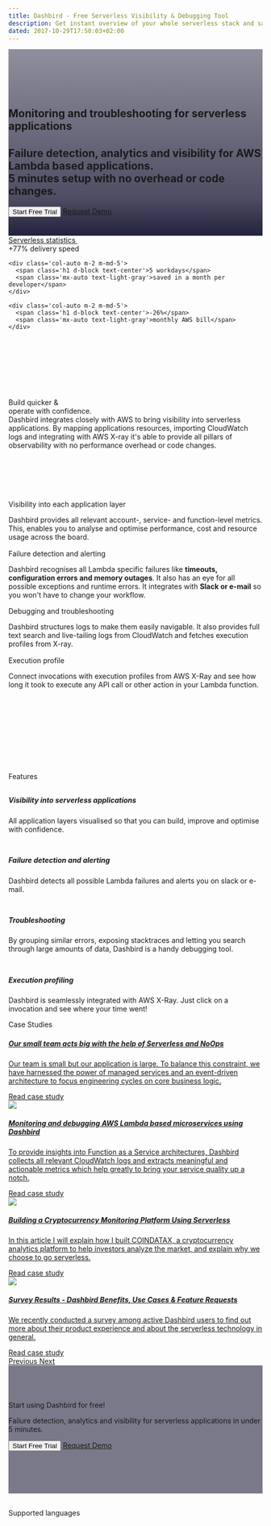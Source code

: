 ```yaml
---
title: Dashbird - Free Serverless Visibility & Debugging Tool
description: Get instant overview of your whole serverless stack and save money by optimising your lambda functions. Health metrics on a powerful dashboard, error alerts through Slack and emails, tracing with AWS X-ray, API Gateway support, live tailing and much more. Sign up for  free!
dated: 2017-10-29T17:50:03+02:00
---
```


<div class='container-fluid text-white p-0' style='background: linear-gradient(180deg, rgba(35,34,61,0.5) 0%, rgba(35,34,61,0.8) 79.16%, #23223D 100%), url("/images/aws-lambda-monitoring.jpg"); background-size: cover;'>
  <section class="container-fluid" style='padding-top: 85px;'>
    <div class="row justify-content-center">
      <div class="col-lg-6 center p-2">
        <h1 class="text-center roboto-mono">Monitoring and troubleshooting for serverless applications</h1>
        <h2 class="mt-4 text-center lh-3">Failure detection, analytics and visibility for AWS Lambda based applications.<br>5 minutes setup with no overhead or code changes.</h2>
        <form class='form-inline justify-content-center mt-md-5' name="trial-form">
            <button class="d-block d-md-inline cta-btn cta-pink w-md-auto" id='signup' type="submit">Start Free Trial</button>
            <a href='/contact-us' class="btn btn-default d-block d-md-inline cta-btn cta-transparent w-md-auto request-demo">Request Demo</a>
        </form>
      </div>
    </div>
  </section>

  <section class="container social pt-md-80 pb-md-60 mt-5 pb-5">
    <div class="row justify-content-center socialproof-icons align-items-end">
      <img class="b-lazy" src="data:image/gif;base64,R0lGODlhAQABAAAAACH5BAEKAAEALAAAAAABAAEAAAICTAEAOw=="  data-src="/images/socialproof/logo-volta@2x.png" style='height: 20px;'>
      <img class="b-lazy" src="data:image/gif;base64,R0lGODlhAQABAAAAACH5BAEKAAEALAAAAAABAAEAAAICTAEAOw=="  data-src="/images/socialproof/logo-shelf@2x.png">
      <img class="b-lazy" src="data:image/gif;base64,R0lGODlhAQABAAAAACH5BAEKAAEALAAAAAABAAEAAAICTAEAOw=="  data-src="/images/socialproof/logo-nuviad@2x.png">
      <img class="b-lazy" src="data:image/gif;base64,R0lGODlhAQABAAAAACH5BAEKAAEALAAAAAABAAEAAAICTAEAOw=="  data-src="/images/socialproof/logo-autopilot@2x.png">
      <img class="b-lazy" src="data:image/gif;base64,R0lGODlhAQABAAAAACH5BAEKAAEALAAAAAABAAEAAAICTAEAOw=="  data-src="/images/socialproof/logo-blowout&go@2x.png">
    </div>
  </section>
</div>

<section class="container-fluid blue-bg">

  <div class="row justify-content-center pt-5 ">
    <div class='col-auto mb-5 mb-md-0'>
      <a href='/blog/serverless-survey-results-benefits/' class='text-white' target='_blank'>
      Serverless statistics <img class="b-lazy" src="data:image/gif;base64,R0lGODlhAQABAAAAACH5BAEKAAEALAAAAAABAAEAAAICTAEAOw=="  data-src="/images/ic-arrow.svg" class="ic-arrow">
      </a>
    </div>
  </div>
  <div class="row justify-content-center pb-5">
    <div class='col-auto m-2 m-md-5'>
      <span class='h1 d-block text-center'>+77%</span>
      <span class='mx-auto text-light-gray'>delivery speed</span>
    </div>

    <div class='col-auto m-2 m-md-5'>
      <span class='h1 d-block text-center'>5 workdays</span>
      <span class='mx-auto text-light-gray'>saved in a month per developer</span>
    </div>

    <div class='col-auto m-2 m-md-5'>
      <span class='h1 d-block text-center'>-26%</span>
      <span class='mx-auto text-light-gray'>monthly AWS bill</span>
    </div>
  </div>
</section>

<section class="container-fluid" style='background: url("/images/bg-img-bird.png"); background-size: cover;'>
  <div class="row">
    <div class="col text-center" style='padding-top: 120px;'>
      <span class="h4 underlined roboto-mono">Build quicker &<br> operate with confidence.</span>
    </div>
  </div>

  <div class="row justify-content-center" style="padding-bottom: 100px;">
    <div class="col-12 col-md-5 text-center pt-5" >
      <span class="text-light-gray">Dashbird integrates closely with AWS to bring visibility into serverless applications. By mapping applications resources, importing CloudWatch logs and integrating with AWS X-ray it's able to provide all pillars of observability  with no performance overhead or code changes.</span>
    </div>
  </div>

  <div class="row justify-content-center">
    <div class="col-11">
      <div class="row">
        <div class="col-12 col-md-5 d-flex align-items-center">
          <div class="w-100 w-md-75 mx-auto pl-0 pl-md-4 text-center text-md-left">
            <span class="h4 roboto-mono">Visibility into each application layer</span>
            <p class="pt-3 text-light-gray">Dashbird provides all relevant account-, service- and function-level metrics. This, enables you to analyse and optimise performance, cost and resource usage across the board. </p>
          </div>
        </div>
        <div class="col-12 col-md-7 imgs-fluid">
          <img class="b-lazy" src="data:image/gif;base64,R0lGODlhAQABAAAAACH5BAEKAAEALAAAAAABAAEAAAICTAEAOw=="  data-src="/images/img-scr-overview@2x.png">
        </div>
      </div>
    </div>
  </div>

  <div class="row justify-content-center">
    <div class="col-11">
      <div class="row">
        <div class="d-none d-md-block col-7 imgs-fluid">
          <img class="b-lazy" src="data:image/gif;base64,R0lGODlhAQABAAAAACH5BAEKAAEALAAAAAABAAEAAAICTAEAOw=="  data-src="/images/img-scr-errors@2x.png">
        </div>
        <div class="col-12 col-md-5 d-flex align-items-center">
          <div class="w-100 w-md-75 mx-auto pr-0 pr-md-4 text-center text-md-left">
            <span class="h4 roboto-mono">Failure detection and alerting</span>
            <p class="pt-3 text-light-gray">Dashbird recognises all Lambda specific failures like <b>timeouts, configuration errors and memory outages</b>. It also has an eye for all possible exceptions and runtime errors. It integrates with <b>Slack or e-mail</b> so you won't have to change your workflow.</p>
          </div>
        </div>
        <div class="d-block d-md-none col-12 col-md-7 imgs-fluid">
          <img class="b-lazy" src="data:image/gif;base64,R0lGODlhAQABAAAAACH5BAEKAAEALAAAAAABAAEAAAICTAEAOw=="  data-src="/images/img-scr-errors@2x.png">
        </div>
      </div>
    </div>
  </div>

  <div class="row justify-content-center">
    <div class="col-11">
      <div class="row">
        <div class="col-12 col-md-5 d-flex align-items-center">
          <div class="w-100 w-md-75 mx-auto pl-0 pl-md-4 text-center text-md-left">
            <span class="h4 roboto-mono">Debugging and troubleshooting</span>
            <p class="pt-3 text-light-gray">Dashbird structures logs to make them easily navigable. It also provides full text search and live-tailing logs from CloudWatch and fetches execution profiles from X-ray.</p>
          </div>
        </div>
        <div class="col-12 col-md-7 imgs-fluid">
          <img class="b-lazy" src="data:image/gif;base64,R0lGODlhAQABAAAAACH5BAEKAAEALAAAAAABAAEAAAICTAEAOw=="  data-src="/images/img-scr-alerts@2x.png">
        </div>
      </div>
    </div>
  </div>

  <div class="row justify-content-center" style="padding-bottom: 150px;">
    <div class="col-11">
      <div class="row">
        <div class="d-none d-md-block col-7 imgs-fluid">
          <img class="b-lazy" src="data:image/gif;base64,R0lGODlhAQABAAAAACH5BAEKAAEALAAAAAABAAEAAAICTAEAOw=="  data-src="/images/img-scr-invocation@2x.png">
        </div>
        <div class="col-12 col-md-5 d-flex align-items-center">
          <div class="w-100 w-md-75 mx-auto pr-0 pr-md-4 text-center text-md-left">
            <span class="h4 roboto-mono">Execution profile</span>
            <p class="pt-3 text-light-gray">Connect invocations with execution profiles from AWS X-Ray and see how long it took to execute any API call or other action in your Lambda function.</p>
          </div>
        </div>
        <div class="d-block d-md-none col-12 col-md-7 imgs-fluid">
          <img class="b-lazy" src="data:image/gif;base64,R0lGODlhAQABAAAAACH5BAEKAAEALAAAAAABAAEAAAICTAEAOw=="  data-src="/images/img-scr-invocation@2x.png">
        </div>
      </div>
    </div>
  </div>


</section>

<section class="container-fluid dark-bg">
  <div class="row">
    <div class="col text-center pt-5 pt-md-100">
      <span class="h3 underlined roboto-mono">Features</span>
    </div>
  </div>
  <div class="row justify-content-center">
    <div class="col-12 col-md-9 mx-auto pt-5 pt-md-80">
      <div class="row">
        <div class="col-12 col-md-6 pt-0 pt-md-0">
          <div class='row'>
            <div class='d-none d-md-block col-2 text-right'><img class="b-lazy" src="data:image/gif;base64,R0lGODlhAQABAAAAACH5BAEKAAEALAAAAAABAAEAAAICTAEAOw=="  data-src='/images/icon-invocations@2x.png' style="max-width: 36px; margin-top: 10px;"></div>
            <div class='col-12 col-md-10'>
              <h5 class='roboto-mono'>Visibility into serverless applications</h5>
              <p class='text-light-gray'>All application layers visualised so that you can build, improve and  optimise with confidence.</p>
            </div>
          </div>
        </div>
        <div class="col-12 col-md-6 pt-3 pt-md-0">
          <div class='row'>
            <div class='d-none d-md-block col-md-2 text-right'><img class="b-lazy" src="data:image/gif;base64,R0lGODlhAQABAAAAACH5BAEKAAEALAAAAAABAAEAAAICTAEAOw=="  data-src='/images/icon-alerts@2x.png' style="max-width: 36px; margin-top: 10px;"></div>
            <div class='col-12 col-md-10'>
              <h5 class='roboto-mono'>Failure detection and alerting</h5>
              <p class='text-light-gray'>Dashbird detects all possible Lambda failures and alerts you on slack or e-mail.</p>
            </div>
          </div>
        </div>
      </div>
      <div class="row p-0 pt-3 pb-5 pt-md-60 pb-md-80">
        <div class="col-12 col-md-6">
          <div class='row'>
            <div class='d-none d-md-block col-2 text-right'><img class="b-lazy" src="data:image/gif;base64,R0lGODlhAQABAAAAACH5BAEKAAEALAAAAAABAAEAAAICTAEAOw=="  data-src='/images/icon-debug@2x.png' style="max-width: 36px; margin-top: 10px;"></div>
            <div class='col-12 col-md-10'>
              <h5 class='roboto-mono'>Troubleshooting</h5>
              <p class='text-light-gray'>By grouping similar errors, exposing stacktraces and letting you search through large amounts of data, Dashbird is a handy debugging tool.</p>
            </div>
          </div>
        </div>
        <div class="col-12 col-md-6 pt-3 pt-md-0">
          <div class='row'>
            <div class='d-none d-md-block col-2 text-right'><img class="b-lazy" src="data:image/gif;base64,R0lGODlhAQABAAAAACH5BAEKAAEALAAAAAABAAEAAAICTAEAOw=="  data-src='/images/icon-traces@2x.png' style="max-width: 36px; margin-top: 10px;"></div>
            <div class='col-12 col-md-10'>
              <h5 class='roboto-mono'>Execution profiling</h5>
              <p class='text-light-gray'>Dashbird is seamlessly integrated with AWS X-Ray. Just click on a invocation and see where your time went!</p>
            </div>
          </div>
        </div>
      </div>
    </div>
  </div>
</section>

<section class="container-fluid dark-bg mb-10">
	<div class="row">
		<div class="col text-center pt-5 pt-md-100">
			<span class="h3 underlined roboto-mono">Case Studies</span>
		</div>
	</div>
	<div class="row justify-content-center case-wrap">
		<div class="col-12 col-md-8 mx-auto pt-5 pt-md-80">
			<div id="carouselCaseStudies" class="carousel slide" data-ride="carousel"  data-interval="90000">
				<div class="carousel-inner car-lg-3 car-md-2 row w-100 mx-auto p-50" role="listbox">
					<div class="carousel-item col-md-6 col-lg-4 active case-item">
						<a href="https://medium.com/volta-charging/serverless-and-noops-at-volta-e88c0bac0136" target="_blank" class='bg-white'>
							<div class=''>
									<img class="b-lazy" src="data:image/gif;base64,R0lGODlhAQABAAAAACH5BAEKAAEALAAAAAABAAEAAAICTAEAOw==" data-src="/images/casestudies/how-airbnb-uses-dashbird.png">
							</div>
							<div class='col-12 col-case-inner'>
								<h5 class='roboto-mono case-title my-3 text-ellipsis'>Our small team acts big with the help of Serverless and NoOps</h5>
								<p class='text-light-gray case-desc sf-ui-text text-ellipsis'>Our team is small but our application is large. To balance this constraint, we have harnessed the power of managed services and an event-driven architecture to focus engineering cycles on core business logic.</p>
								<div class="my-4  case-read sf-ui-text">Read case study  <i class="case-right-icon"></i></div>
							</div>
						</a>
					</div>
					<div class="carousel-item col-md-6 col-lg-4">
						<a href="https://hype.testlio.com/post/serverless-monitoring/" target="_blank" class='bg-white'>
							<div class=''>
									<img class="b-lazy" src="/images/casestudies/how-stripe-uses-dashbird.png">
							</div>
							<div class='col-12 col-case-inner col-case-inner'>
								<h5 class='roboto-mono case-title my-3 text-ellipsis'>Monitoring and debugging AWS Lambda based microservices using Dashbird</h5>
								<p class='text-light-gray case-desc sf-ui-text text-ellipsis'>To provide insights into Function as a Service architectures, Dashbird collects all relevant CloudWatch logs and extracts meaningful and actionable metrics which help greatly to bring your service quality up a notch.</p>
								<div class="my-4  case-read sf-ui-text">Read case study  <i class="case-right-icon"></i></div>
							</div>
						</a>
					</div>
					<div class="carousel-item col-md-6 col-lg-4">
						<a href="https://dashbird.io/blog/building-cryptocurrency-monitoring-platform-serverless/" target="_blank" class='bg-white'>
							<div class=''>
								<img class="b-lazy" src="/images/casestudies/how-dropbox-uses-dashbird.png">
							</div>
							<div class='col-12 col-case-inner'>
								<h5 class='roboto-mono case-title my-3 text-ellipsis'>Building a Cryptocurrency Monitoring Platform Using Serverless</h5>
								<p class='text-light-gray case-desc sf-ui-text text-ellipsis'>In this article I will explain how I built COINDATAX, a cryptocurrency analytics platform to help investors analyze the market, and explain why we choose to go serverless.</p>
								<div class="my-4  case-read sf-ui-text">Read case study  <i class="case-right-icon"></i></div>
							</div>
						</a>
					</div>
					<div class="carousel-item col-md-6 col-lg-4">
						<a href="https://dashbird.io/blog/serverless-survey-results-benefits/" target="_blank" class='bg-white'>
							<div class=''>
								<img class="b-lazy" src="/images/blog/26-04-2018/serverless-survey.jpg">
							</div>
							<div class='col-12 col-case-inner'>
								<h5 class='roboto-mono case-title my-3 text-ellipsis'>Survey Results - Dashbird Benefits, Use Cases & Feature Requests</h5>
								<p class='text-light-gray case-desc sf-ui-text text-ellipsis'>We recently conducted a survey among active Dashbird users to find out more about their product experience and about the serverless technology in general.</p>
								<div class="my-4  case-read sf-ui-text">Read case study  <i class="case-right-icon"></i></div>
							</div>
						</a>
					</div>
				</div>
				<!-- Controls -->
				<a class="carousel-control-prev" href="#carouselCaseStudies" role="button" data-slide="prev">
						<span class="carousel-control-prev-icon" aria-hidden="true"></span>
						<span class="sr-only">Previous</span>
				</a>
				<a class="carousel-control-next text-faded" href="#carouselCaseStudies" role="button" data-slide="next">
						<span class="carousel-control-next-icon" aria-hidden="true"></span>
						<span class="sr-only">Next</span>
				</a>
			</div>
		</div>
	</div>
</section>

<section class="container-fluid py-8 py-md-10" style='background-image: url("/images/bg-img-cta@1x.png"); background-size: cover;box-shadow: inset 0 0 0 1000px rgba(35, 34, 61, 0.6); padding-top: 70px; padding-bottom: 70px;'>
    <div class="row justify-content-center">
      <div class="col-lg-6 center p-2 cta-black bg-cta text-center">
        <span class="h3 roboto-mono mt-5 mb-4 d-block">Start using Dashbird for free!</span>
        <p class="mt-3 lh-3 d-block">Failure detection, analytics and visibility for serverless applications in under 5 minutes.</p>
        <form class='form-inline justify-content-center mt-md-5 mb-5' name="trial-form">
            <button class="d-block d-md-inline cta-btn cta-pink w-md-auto" id='signup' type="submit">Start Free Trial</button>
            <a href='/contact-us' class="btn btn-default d-block d-md-inline cta-btn cta-transparent w-md-auto request-demo">Request Demo</a>
        </form>
      </div>
    </div>
</section>

<section class="container-fluid dark-bg">
	<div class="row justify-content-center">
		<div class='col-12 col-md-7 text-center' style='padding-top: 30px;'>
				<span class='mx-auto roboto-mono text-light-gray'>Supported languages</span>
			<div class='row content-justify-center align-items-center' style='margin-top: 30px; margin-bottom: 40px;'>
				<div class='col-12 languages-icons '>
					<img class="b-lazy" src="data:image/gif;base64,R0lGODlhAQABAAAAACH5BAEKAAEALAAAAAABAAEAAAICTAEAOw=="  data-src='/images/socialproof/logo-python@2x.png'>
					<img class="b-lazy" src="data:image/gif;base64,R0lGODlhAQABAAAAACH5BAEKAAEALAAAAAABAAEAAAICTAEAOw=="  data-src='/images/socialproof/logo-java@2x.png'>
					<img class="b-lazy" src="data:image/gif;base64,R0lGODlhAQABAAAAACH5BAEKAAEALAAAAAABAAEAAAICTAEAOw=="  data-src='/images/socialproof/logo-csharp@2x.png'>
					<img class="b-lazy" src="data:image/gif;base64,R0lGODlhAQABAAAAACH5BAEKAAEALAAAAAABAAEAAAICTAEAOw=="  data-src='/images/socialproof/logo-nodejs@2x.png'>
					<img class="b-lazy" src="data:image/gif;base64,R0lGODlhAQABAAAAACH5BAEKAAEALAAAAAABAAEAAAICTAEAOw=="  data-src='/images/socialproof/logo-go@2x.png'>
				</div>
			</div>
		</div>
	</div>
</section>

<script>
	fbq('track', 'ViewContent', {
		content_ids: 'homepage',
	});
</script>
